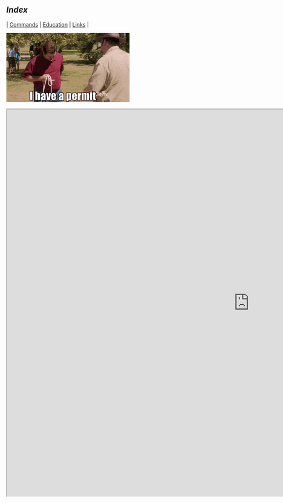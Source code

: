 <link rel="stylesheet" href="dark-theme.css">

## _Index_

| [Commands](./commands.md) | [Education](./education.md) | [Links](./links.md) |


![ALT TEXT](<./images/iDoWhatIWant.gif>)

<iframe src="https://poweroutage.us/area/regions" height="1024" width="1280"></iframe>
